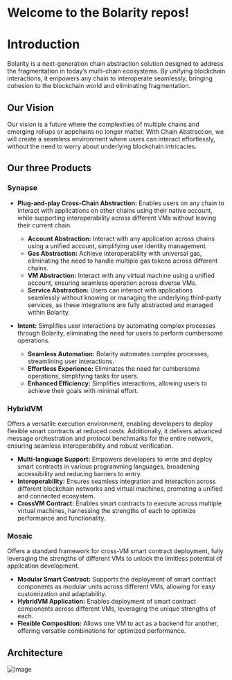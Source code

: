 # Welcome to the Bolarity repos!

# Introduction

Bolarity is a next-generation chain abstraction solution designed to address the fragmentation in today’s multi-chain ecosystems. By unifying blockchain interactions, it empowers any chain to interoperate seamlessly, bringing cohesion to the blockchain world and eliminating fragmentation.

## Our Vision

Our vision is a future where the complexities of multiple chains and emerging rollups or appchains no longer matter. With Chain Abstraction, we will create a seamless environment where users can interact effortlessly, without the need to worry about underlying blockchain intricacies.

## Our three Products

### Synapse

- **Plug-and-play Cross-Chain Abstraction:** Enables users on any chain to interact with applications on other chains using their native account, while supporting interoperability across different VMs without leaving their current chain.
  - **Account Abstraction:** Interact with any application across chains using a unified account, simplifying user identity management.
  - **Gas Abstraction:** Achieve interoperability with universal gas, eliminating the need to handle multiple gas tokens across different chains.
  - **VM Abstraction:** Interact with any virtual machine using a unified account, ensuring seamless operation across diverse VMs.
  - **Service Abstraction:** Users can interact with applications seamlessly without knowing or managing the underlying third-party services, as these integrations are fully abstracted and managed within Bolarity.

- **Intent:** Simplifies user interactions by automating complex processes through Bolarity, eliminating the need for users to perform cumbersome operations.
  - **Seamless Automation:** Bolarity automates complex processes, streamlining user interactions.
  - **Effortless Experience:** Eliminates the need for cumbersome operations, simplifying tasks for users.
  - **Enhanced Efficiency:** Simplifies interactions, allowing users to achieve their goals with minimal effort.

### HybridVM

Offers a versatile execution environment, enabling developers to deploy flexible smart contracts at reduced costs. Additionally, it delivers advanced message orchestration and protocol benchmarks for the entire network, ensuring seamless interoperability and robust verification.
  - **Multi-language Support:** Empowers developers to write and deploy smart contracts in various programming languages, broadening accessibility and reducing barriers to entry.
  - **Interoperability:** Ensures seamless integration and interaction across different blockchain networks and virtual machines, promoting a unified and connected ecosystem.
  - **CrossVM Contract:** Enables smart contracts to execute across multiple virtual machines, harnessing the strengths of each to optimize performance and functionality.

### Mosaic

Offers a standard framework for cross-VM smart contract deployment, fully leveraging the strengths of different VMs to unlock the limitless potential of application development.
- **Modular Smart Contract:** Supports the deployment of smart contract components as modular units across different VMs, allowing for easy customization and adaptability.
- **HybridVM Application:** Enables deployment of smart contract components across different VMs, leveraging the unique strengths of each.
- **Flexible Composition:** Allows one VM to act as a backend for another, offering versatile combinations for optimized performance.

## Architecture

![image](https://github.com/user-attachments/assets/ace7c005-ec62-4abb-8952-8af90c10f09a)

